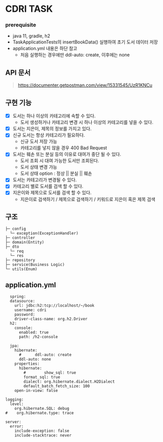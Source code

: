 # CDRI TASK

### prerequisite
- java 11, gradle, h2 <br>
- TaskApplicationTests의 insertBookData() 실행하여 초기 도서 데이터 저장
- application.yml 내용은 하단 참고
  - 처음 실행하는 경우에만 ddl-auto: create, 이후에는 none

## API 문서
> https://documenter.getpostman.com/view/15331545/UzR1KNCu

## 구현 기능
- [X] 도서는 하나 이상의 카테고리에 속할 수 있다.
  - 도서 생성하거나 카테고리 변경 시 하나 이상의 카테고리를 넣을 수 있다.
- [X] 도서는 지은이, 제목의 정보를 가지고 있다.
- [X] 신규 도서는 항상 카테고리가 필요하다.
  - 신규 도서 저장 가능
  - 카테고리를 넣지 않을 경우 400 Bad Request
- [X] 도서는 훼손 또는 분실 등의 이유로 대여가 중단 될 수 있다.
  - 도서 조회 시 대여 가능한 도서만 조회된다.
  - 도서 상태 변경 가능
  - 도서 상태 option : 정상 || 분실 || 훼손
- [X] 도서는 카테고리가 변경될 수 있다.
- [X] 카테고리 별로 도서를 검색 할 수 있다.
- [X] 지은이와 제목으로 도서를 검색 할 수 있다.
  - 지은이로 검색하기 / 제목으로 검색하기 / 키워드로 지은이 혹은 제목 검색

## 구조
```
├─ config
  └─ exception(ExceptionHandler)
├─ controller
├─ domain(Entity)
├─ dto
  └─ req  
  └─ res  
├─ repository
├─ service(Business Logic)
└─ utils(Enum)
```

## application.yml
```
  spring:
  datasource:
    url: jdbc:h2:tcp://localhost/~/book
    username: cdri
    password:
    driver-class-name: org.h2.Driver
  h2:
    console:
      enabled: true
      path: /h2-console

  jpa:
    hibernate:
      #      ddl-auto: create
      ddl-auto: none
    properties:
      hibernate:
        #        show_sql: true
        format_sql: true
        dialect: org.hibernate.dialect.H2Dialect
        default_batch_fetch_size: 100
    open-in-view: false

logging:
  level:
    org.hibernate.SQL: debug
#    org.hibernate.type: trace

server:
  error:
    include-exception: false
    include-stacktrace: never
```